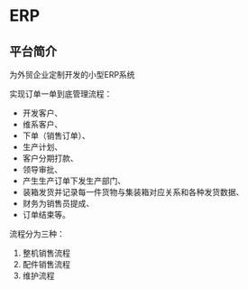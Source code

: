 # ERP

## 平台简介

为外贸企业定制开发的小型ERP系统

实现订单一单到底管理流程：
- 开发客户、
- 维系客户、
- 下单（销售订单）、
- 生产计划、
- 客户分期打款、
- 领导审批、
- 产生生产订单下发生产部门、
- 装箱发货并记录每一件货物与集装箱对应关系和各种发货数据、
- 财务为销售员提成、
- 订单结束等。

流程分为三种：
1. 整机销售流程
2. 配件销售流程
3. 维护流程

